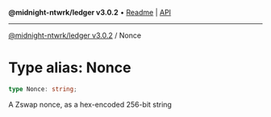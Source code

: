**@midnight-ntwrk/ledger v3.0.2** • [Readme](../README.md) \| [API](../globals.md)

***

[@midnight-ntwrk/ledger v3.0.2](../README.md) / Nonce

# Type alias: Nonce

```ts
type Nonce: string;
```

A Zswap nonce, as a hex-encoded 256-bit string
